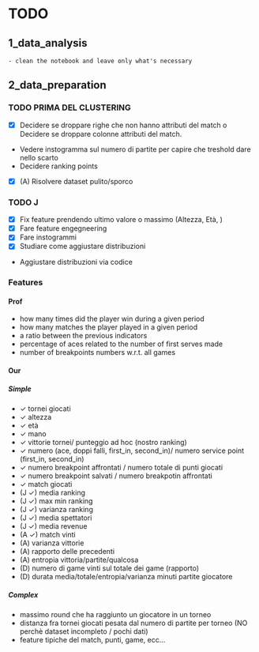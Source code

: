 # TODO

## 1_data_analysis
    - clean the notebook and leave only what's necessary

## 2_data_preparation

### TODO PRIMA DEL CLUSTERING 
- [X] Decidere se droppare righe che non hanno attributi del match o Decidere se droppare colonne attributi del match.
- Vedere instogramma sul numero di partite per capire che treshold dare nello scarto
- Decidere ranking points
- [X] (A) Risolvere dataset pulito/sporco

### TODO J
- [X] Fix feature prendendo ultimo valore o massimo (Altezza, Età, )
- [X] Fare feature engegneering
- [X] Fare instogrammi
- [X] Studiare come aggiustare distribuzioni
- Aggiustare distribuzioni via codice

### Features

#### Prof

- how many times did the player win during a given period
- how many matches the player played in a given period
- a ratio between the previous indicators
- percentage of aces related to the number of first serves made
- number of breakpoints numbers w.r.t. all games

#### Our

##### Simple
- ✓ tornei giocati
- ✓ altezza
- ✓ età
- ✓ mano
- ✓ vittorie tornei/ punteggio ad hoc (nostro ranking)
- ✓ numero (ace, doppi falli, first_in, second_in)/ numero service point (first_in, second_in)
- ✓ numero breakpoint affrontati / numero totale di punti giocati
- ✓ numero breakpoint salvati / numero breakpotin affrontati
- ✓ match giocati
- (J ✓) media ranking
- (J ✓) max min ranking
- (J ✓) varianza ranking
- (J ✓) media spettatori
- (J ✓) media revenue
- (A ✓) match vinti
- (A) varianza vittorie
- (A) rapporto delle precedenti
- (A) entropia vittoria/partite/qualcosa
- (D) numero di game vinti sul totale dei game (rapporto)
- (D) durata media/totale/entropia/varianza minuti partite giocatore

##### Complex
- massimo round che ha raggiunto un giocatore in un torneo
- distanza fra tornei giocati pesata dal numero di partite per torneo (NO perchè dataset incompleto / pochi dati)
- feature tipiche del match, punti, game, ecc...